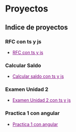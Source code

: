 # Proyectos

## Indice de proyectos 

### RFC con ts y js
- <a href="https://github.com/Alex-pozos/Proyectos/tree/main/Proyecto_RFC" Style="color:purple">RFC con ts y js</a>
### Calcular Saldo
- <a href="https://github.com/Alex-pozos/Proyectos/tree/main/CalcularSaldo" Style="color:purple">Calcular saldo con ts y js</a>
### Examen Unidad 2
- <a href="https://github.com/Alex-pozos/Proyectos/tree/main/ExamenU2" Style="color:purple">Examen Unidad 2 con ts y js</a>
### Practica 1 con angular
- <a href="https://github.com/Alex-pozos/Proyectos/blob/main/P1_Angular/P1Angular_byAlex.pdf" Style="color:purple">Practica 1 con angular</a>